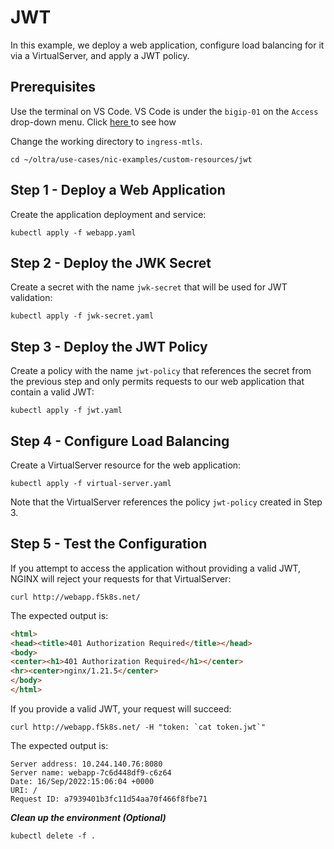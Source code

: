 # JWT

In this example, we deploy a web application, configure load balancing for it via a VirtualServer, and apply a JWT policy.

## Prerequisites

Use the terminal on VS Code. VS Code is under the `bigip-01` on the `Access` drop-down menu. Click <a href="https://raw.githubusercontent.com/F5EMEA/oltra/main/vscode.png"> here </a> to see how 

Change the working directory to `ingress-mtls`.
```
cd ~/oltra/use-cases/nic-examples/custom-resources/jwt
```

## Step 1 - Deploy a Web Application

Create the application deployment and service:
```
kubectl apply -f webapp.yaml
```

## Step 2 - Deploy the JWK Secret

Create a secret with the name `jwk-secret` that will be used for JWT validation:
```
kubectl apply -f jwk-secret.yaml
```

## Step 3 - Deploy the JWT Policy

Create a policy with the name `jwt-policy` that references the secret from the previous step and only permits requests to our web application that contain a valid JWT:
```
kubectl apply -f jwt.yaml
```

## Step 4 - Configure Load Balancing

Create a VirtualServer resource for the web application:
```
kubectl apply -f virtual-server.yaml
```

Note that the VirtualServer references the policy `jwt-policy` created in Step 3.

## Step 5 - Test the Configuration

If you attempt to access the application without providing a valid JWT, NGINX will reject your requests for that VirtualServer:
```
curl http://webapp.f5k8s.net/
```

The expected output is:
```html
<html>
<head><title>401 Authorization Required</title></head>
<body>
<center><h1>401 Authorization Required</h1></center>
<hr><center>nginx/1.21.5</center>
</body>
</html>
```

If you provide a valid JWT, your request will succeed:
```
curl http://webapp.f5k8s.net/ -H "token: `cat token.jwt`"
```

The expected output is:
```
Server address: 10.244.140.76:8080
Server name: webapp-7c6d448df9-c6z64
Date: 16/Sep/2022:15:06:04 +0000
URI: /
Request ID: a7939401b3fc11d54aa70f466f8fbe71
```

***Clean up the environment (Optional)***
```
kubectl delete -f .
```    
